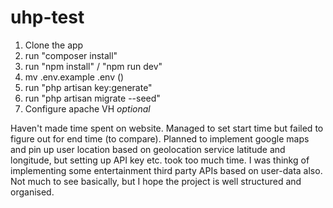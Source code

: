 # uhp-test

1. Clone the app
2. run "composer install"
3. run "npm install" / "npm run dev"
4. mv .env.example .env ()
5. run "php artisan key:generate"
6. run "php artisan migrate --seed"
7. Configure apache VH *optional*

Haven't made time spent on website. Managed to set start time but failed to figure out for end time (to compare).
Planned to implement google maps and pin up user location based on geolocation service latitude and longitude, but setting up API key etc. took too much time. I was thinkg of implementing some entertainment third party APIs based on user-data also.
Not much to see basically, but I hope the project is well structured and organised.